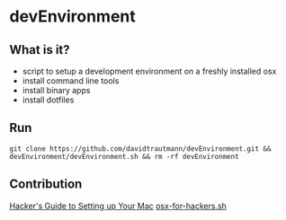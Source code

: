 # devEnvironment
## What is it?
* script to setup a development environment on a freshly installed osx
* install command line tools
* install binary apps
* install dotfiles

## Run
	git clone https://github.com/davidtrautmann/devEnvironment.git && devEnvironment/devEnvironment.sh && rm -rf devEnvironment


## Contribution
[Hacker's Guide to Setting up Your Mac](http://lapwinglabs.com/blog/hacker-guide-to-setting-up-your-mac)
[osx-for-hackers.sh](https://gist.github.com/brandonb927/3195465)